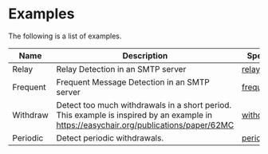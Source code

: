 Examples
========

The following is a list of examples. 

| Name     | Description                                                                                                                            | Specification                                                                                       | Document                                                                                 |
|----------|----------------------------------------------------------------------------------------------------------------------------------------|-----------------------------------------------------------------------------------------------------|------------------------------------------------------------------------------------------|
| Relay    | Relay Detection in an SMTP server                                                                                                      | [relay.symon](https://github.com/MasWag/SyMon/blob/master/example/exim4/relay/relay.symon)          | [Document](https://github.com/MasWag/SyMon/blob/master/example/exim4/relay/README.md)    |
| Frequent | Frequent Message Detection in an SMTP server                                                                                           | [frequent.symon](https://github.com/MasWag/SyMon/blob/master/example/exim4/frequent/frequent.symon) | [Document](https://github.com/MasWag/SyMon/blob/master/example/exim4/frequent/README.md) |
| Withdraw | Detect too much withdrawals in a short period. This example is inspired by an example in https://easychair.org/publications/paper/62MC | [withdraw.symon](https://github.com/MasWag/SyMon/blob/master/example/withdraw/withdraw.symon)       |                                                                                          |
| Periodic | Detect periodic withdrawals.                                                                                                           | [periodic.symon](https://github.com/MasWag/SyMon/blob/master/example/periodic/periodic.symon)       |                                                                                          |

